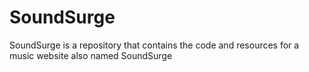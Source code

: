 # SoundSurge
SoundSurge is a repository that contains the code and resources for a music website also named SoundSurge
